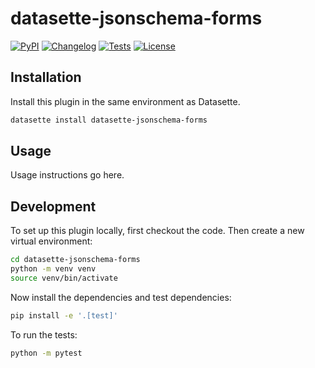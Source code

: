 # datasette-jsonschema-forms

[![PyPI](https://img.shields.io/pypi/v/datasette-jsonschema-forms.svg)](https://pypi.org/project/datasette-jsonschema-forms/)
[![Changelog](https://img.shields.io/github/v/release/datasette/datasette-jsonschema-forms?include_prereleases&label=changelog)](https://github.com/datasette/datasette-jsonschema-forms/releases)
[![Tests](https://github.com/datasette/datasette-jsonschema-forms/actions/workflows/test.yml/badge.svg)](https://github.com/datasette/datasette-jsonschema-forms/actions/workflows/test.yml)
[![License](https://img.shields.io/badge/license-Apache%202.0-blue.svg)](https://github.com/datasette/datasette-jsonschema-forms/blob/main/LICENSE)



## Installation

Install this plugin in the same environment as Datasette.
```bash
datasette install datasette-jsonschema-forms
```
## Usage

Usage instructions go here.

## Development

To set up this plugin locally, first checkout the code. Then create a new virtual environment:
```bash
cd datasette-jsonschema-forms
python -m venv venv
source venv/bin/activate
```
Now install the dependencies and test dependencies:
```bash
pip install -e '.[test]'
```
To run the tests:
```bash
python -m pytest
```
